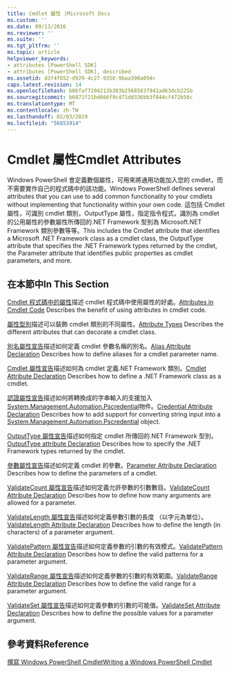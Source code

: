 ```yaml
---
title: Cmdlet 屬性 |Microsoft Docs
ms.custom: ''
ms.date: 09/13/2016
ms.reviewer: ''
ms.suite: ''
ms.tgt_pltfrm: ''
ms.topic: article
helpviewer_keywords:
- attributes [PowerShell SDK]
- attributes [PowerShell SDK], described
ms.assetid: d3f4f652-d929-4c27-9358-9baa390a094c
caps.latest.revision: 14
ms.openlocfilehash: b06faf7204213b383b25685837941ad63dcb225b
ms.sourcegitcommit: b6871f21bd666f9cd71dd336bb3f844cf472b56c
ms.translationtype: MT
ms.contentlocale: zh-TW
ms.lasthandoff: 02/03/2019
ms.locfileid: "56853914"
---
```

# <a name="cmdlet-attributes"></a><span data-ttu-id="1a754-102">Cmdlet 屬性</span><span class="sxs-lookup"><span data-stu-id="1a754-102">Cmdlet Attributes</span></span>

<span data-ttu-id="1a754-103">Windows PowerShell 會定義數個屬性，可用來將通用功能加入您的 cmdlet，而不需要實作自己的程式碼中的該功能。</span><span class="sxs-lookup"><span data-stu-id="1a754-103">Windows PowerShell defines several attributes that you can use to add common functionality to your cmdlets without implementing that functionality within your own code.</span></span> <span data-ttu-id="1a754-104">這包括 Cmdlet 屬性，可識別 cmdlet 類別，OutputType 屬性，指定指令程式，識別為 cmdlet 的公用屬性的參數屬性所傳回的.NET Framework 型別為 Microsoft.NET Framework 類別參數等等。</span><span class="sxs-lookup"><span data-stu-id="1a754-104">This includes the Cmdlet attribute that identifies a Microsoft .NET Framework class as a cmdlet class, the OutputType attribute that specifies the .NET Framework types returned by the cmdlet, the Parameter attribute that identifies public properties as cmdlet parameters, and more.</span></span>

## <a name="in-this-section"></a><span data-ttu-id="1a754-105">在本節中</span><span class="sxs-lookup"><span data-stu-id="1a754-105">In This Section</span></span>

<span data-ttu-id="1a754-106">[Cmdlet 程式碼中的屬性](./attributes-in-cmdlet-code.md)描述 cmdlet 程式碼中使用屬性的好處。</span><span class="sxs-lookup"><span data-stu-id="1a754-106">[Attributes in Cmdlet Code](./attributes-in-cmdlet-code.md) Describes the benefit of using attributes in cmdlet code.</span></span>

<span data-ttu-id="1a754-107">[屬性型別](./attribute-types.md)描述可以裝飾 cmdlet 類別的不同屬性。</span><span class="sxs-lookup"><span data-stu-id="1a754-107">[Attribute Types](./attribute-types.md) Describes the different attributes that can decorate a cmdlet class.</span></span>

<span data-ttu-id="1a754-108">[別名屬性宣告](./alias-attribute-declaration.md)描述如何定義 cmdlet 參數名稱的別名。</span><span class="sxs-lookup"><span data-stu-id="1a754-108">[Alias Attribute Declaration](./alias-attribute-declaration.md) Describes how to define aliases for a cmdlet parameter name.</span></span>

<span data-ttu-id="1a754-109">[Cmdlet 屬性宣告](./cmdlet-attribute-declaration.md)描述如何為 cmdlet 定義.NET Framework 類別。</span><span class="sxs-lookup"><span data-stu-id="1a754-109">[Cmdlet Attribute Declaration](./cmdlet-attribute-declaration.md) Describes how to define a .NET Framework class as a cmdlet.</span></span>

<span data-ttu-id="1a754-110">[認證屬性宣告](./credential-attribute-declaration.md)描述如何將轉換成的字串輸入的支援加入[System.Management.Automation.Pscredential](/dotnet/api/System.Management.Automation.PSCredential)物件。</span><span class="sxs-lookup"><span data-stu-id="1a754-110">[Credential Attribute Declaration](./credential-attribute-declaration.md) Describes how to add support for converting string input into a [System.Management.Automation.Pscredential](/dotnet/api/System.Management.Automation.PSCredential) object.</span></span>

<span data-ttu-id="1a754-111">[OutputType 屬性宣告](./outputtype-attribute-declaration.md)描述如何指定 cmdlet 所傳回的.NET Framework 型別。</span><span class="sxs-lookup"><span data-stu-id="1a754-111">[OutputType attribute Declaration](./outputtype-attribute-declaration.md) Describes how to specify the .NET Framework types returned by the cmdlet.</span></span>

<span data-ttu-id="1a754-112">[參數屬性宣告](./parameter-attribute-declaration.md)描述如何定義 cmdlet 的參數。</span><span class="sxs-lookup"><span data-stu-id="1a754-112">[Parameter Attribute Declaration](./parameter-attribute-declaration.md) Describes how to define the parameters of a cmdlet.</span></span>

<span data-ttu-id="1a754-113">[ValidateCount 屬性宣告](./validatecount-attribute-declaration.md)描述如何定義允許參數的引數數目。</span><span class="sxs-lookup"><span data-stu-id="1a754-113">[ValidateCount Attribute Declaration](./validatecount-attribute-declaration.md) Describes how to define how many arguments are allowed for a parameter.</span></span>

<span data-ttu-id="1a754-114">[ValidateLength 屬性宣告](./validatelength-attribute-declaration.md)描述如何定義參數引數的長度 （以字元為單位）。</span><span class="sxs-lookup"><span data-stu-id="1a754-114">[ValidateLength Attribute Declaration](./validatelength-attribute-declaration.md) Describes how to define the length (in characters) of a parameter argument.</span></span>

<span data-ttu-id="1a754-115">[ValidatePattern 屬性宣告](./validatepattern-attribute-declaration.md)描述如何定義參數的引數的有效模式。</span><span class="sxs-lookup"><span data-stu-id="1a754-115">[ValidatePattern Attribute Declaration](./validatepattern-attribute-declaration.md) Describes how to define the valid patterns for a parameter argument.</span></span>

<span data-ttu-id="1a754-116">[ValidateRange 屬性宣告](./validaterange-attribute-declaration.md)描述如何定義參數的引數的有效範圍。</span><span class="sxs-lookup"><span data-stu-id="1a754-116">[ValidateRange Attribute Declaration](./validaterange-attribute-declaration.md) Describes how to define the valid range for a parameter argument.</span></span>

<span data-ttu-id="1a754-117">[ValidateSet 屬性宣告](./validateset-attribute-declaration.md)描述如何定義參數的引數的可能值。</span><span class="sxs-lookup"><span data-stu-id="1a754-117">[ValidateSet Attribute Declaration](./validateset-attribute-declaration.md) Describes how to define the possible values for a parameter argument.</span></span>

## <a name="reference"></a><span data-ttu-id="1a754-118">參考資料</span><span class="sxs-lookup"><span data-stu-id="1a754-118">Reference</span></span>

[<span data-ttu-id="1a754-119">撰寫 Windows PowerShell Cmdlet</span><span class="sxs-lookup"><span data-stu-id="1a754-119">Writing a Windows PowerShell Cmdlet</span></span>](./writing-a-windows-powershell-cmdlet.md)
